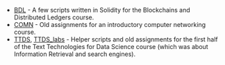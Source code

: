 - [BDL](./BDL/) - A few scripts written in Solidity for the Blockchains and Distributed Ledgers course.
- [COMN](./COMN/) - Old assignments for an introductory computer networking course.
- [TTDS](./TTDS/), [TTDS_labs](./TTDS_labs/) - Helper scripts and old assignments for the first half of the Text Technologies for Data Science course (which was about Information Retrieval and search engines).
